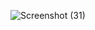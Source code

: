 ![Screenshot (31)](https://user-images.githubusercontent.com/108194965/190896656-c90eabdd-54ee-4db6-ab4c-147fc54779c8.png)
